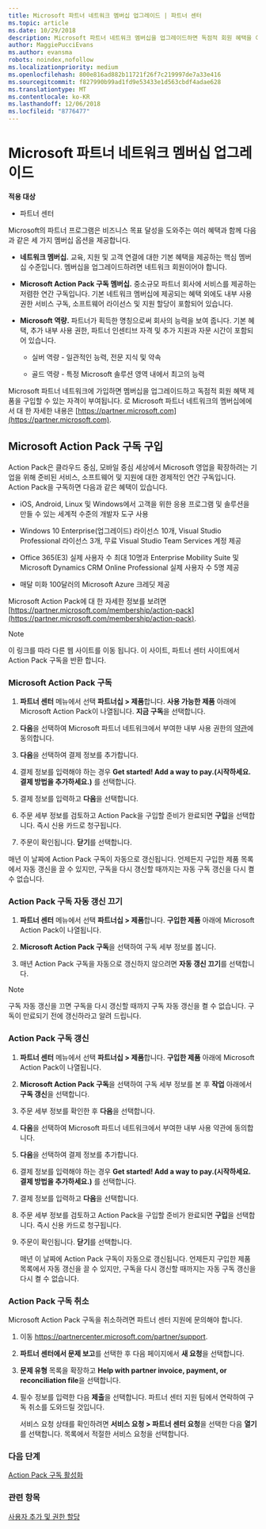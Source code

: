 ```yaml
---
title: Microsoft 파트너 네트워크 멤버십 업그레이드 | 파트너 센터
ms.topic: article
ms.date: 10/29/2018
description: Microsoft 파트너 네트워크 멤버십을 업그레이드하면 독점적 회원 혜택을 이용할 수 있는 자격이 부여됩니다. 제공되는 제품을 찾아서 구입하는 방법을 알아보세요.
author: MaggiePucciEvans
ms.author: evansma
robots: noindex,nofollow
ms.localizationpriority: medium
ms.openlocfilehash: 800e816ad882b11721f26f7c219997de7a33e416
ms.sourcegitcommit: f827990b99ad1fd9e53433e1d563cbdf4adae628
ms.translationtype: MT
ms.contentlocale: ko-KR
ms.lasthandoff: 12/06/2018
ms.locfileid: "8776477"
---
```

# <a name="upgrade-your-microsoft-partner-network-membership"></a>Microsoft 파트너 네트워크 멤버십 업그레이드

**적용 대상**

-  파트너 센터

Microsoft의 파트너 프로그램은 비즈니스 목표 달성을 도와주는 여러 혜택과 함께 다음과 같은 세 가지 멤버십 옵션을 제공합니다.

- **네트워크 멤버십.** 교육, 지원 및 고객 연결에 대한 기본 혜택을 제공하는 핵심 멤버십 수준입니다. 멤버십을 업그레이드하려면 네트워크 회원이어야 합니다.

- **Microsoft Action Pack 구독 멤버십.** 중소규모 파트너 회사에 서비스를 제공하는 저렴한 연간 구독입니다. 기본 네트워크 멤버십에 제공되는 혜택 외에도 내부 사용 권한 서비스 구독, 소프트웨어 라이선스 및 지원 할당이 포함되어 있습니다.

- **Microsoft 역량.** 파트너가 획득한 명칭으로써 회사의 능력을 보여 줍니다. 기본 혜택, 추가 내부 사용 권한, 파트너 인센티브 자격 및 추가 지원과 자문 시간이 포함되어 있습니다.

  - 실버 역량 - 일관적인 능력, 전문 지식 및 약속

  - 골드 역량 - 특정 Microsoft 솔루션 영역 내에서 최고의 능력

Microsoft 파트너 네트워크에 가입하면 멤버십을 업그레이드하고 독점적 회원 혜택 제품을 구입할 수 있는 자격이 부여됩니다. 로 Microsoft 파트너 네트워크의 멤버십에에서 대 한 자세한 내용은 [https://partner.microsoft.com](https://partner.microsoft.com).


## <a name="purchase-a-microsoft-action-pack-subscription"></a>Microsoft Action Pack 구독 구입

Action Pack은 클라우드 중심, 모바일 중심 세상에서 Microsoft 영업을 확장하려는 기업을 위해 준비된 서비스, 소프트웨어 및 지원에 대한 경제적인 연간 구독입니다. Action Pack을 구독하면 다음과 같은 혜택이 있습니다.

- iOS, Android, Linux 및 Windows에서 고객을 위한 응용 프로그램 및 솔루션을 만들 수 있는 세계적 수준의 개발자 도구 사용 

- Windows 10 Enterprise(업그레이드) 라이선스 10개, Visual Studio Professional 라이선스 3개, 무료 Visual Studio Team Services 계정 제공 

- Office 365(E3) 실제 사용자 수 최대 10명과 Enterprise Mobility Suite 및 Microsoft Dynamics CRM Online Professional 실제 사용자 수 5명 제공

- 매달 미화 100달러의 Microsoft Azure 크레딧 제공

Microsoft Action Pack에 대 한 자세한 정보를 보려면 [https://partner.microsoft.com/membership/action-pack](https://partner.microsoft.com/membership/action-pack). 

> [!NOTE]  
> 이 링크를 따라 다른 웹 사이트를 이동 됩니다. 이 사이트, 파트너 센터 사이트에서 Action Pack 구독을 반환 합니다.


### <a name="subscribe-to-microsoft-action-pack"></a>Microsoft Action Pack 구독

1. **파트너 센터** 메뉴에서 선택 **파트너십 > 제품**합니다. **사용 가능한 제품** 아래에 Microsoft Action Pack이 나열됩니다. **지금 구독**을 선택합니다. 

2. **다음**을 선택하여 Microsoft 파트너 네트워크에서 부여한 내부 사용 권한의 [약관](https://go.microsoft.com/fwlink/?linkid=842232)에 동의합니다.  

3. **다음**을 선택하여 결제 정보를 추가합니다. 

4. 결제 정보를 입력해야 하는 경우 **Get started! Add a way to pay.(시작하세요. 결제 방법을 추가하세요.)** 를 선택합니다. 

5. 결제 정보를 입력하고 **다음**을 선택합니다.

6. 주문 세부 정보를 검토하고 Action Pack을 구입할 준비가 완료되면 **구입**을 선택합니다. 즉시 신용 카드로 청구됩니다.

7. 주문이 확인됩니다. **닫기**를 선택합니다.

매년 이 날짜에 Action Pack 구독이 자동으로 갱신됩니다. 언제든지 구입한 제품 목록에서 자동 갱신을 끌 수 있지만, 구독을 다시 갱신할 때까지는 자동 구독 갱신을 다시 켤 수 없습니다. 

### <a name="turn-off-automatic-action-pack-subscription-renewal"></a>Action Pack 구독 자동 갱신 끄기

1. **파트너 센터** 메뉴에서 선택 **파트너십 > 제품**합니다. **구입한 제품** 아래에 Microsoft Action Pack이 나열됩니다.

2. **Microsoft Action Pack 구독**을 선택하여 구독 세부 정보를 봅니다. 

3. 매년 Action Pack 구독을 자동으로 갱신하지 않으려면 **자동 갱신 끄기**를 선택합니다. 

> [!NOTE]  
> 구독 자동 갱신을 끄면 구독을 다시 갱신할 때까지 구독 자동 갱신을 켤 수 없습니다. 구독이 만료되기 전에 갱신하라고 알려 드립니다.


### <a name="renew-your-action-pack-subscription"></a>Action Pack 구독 갱신

1. **파트너 센터** 메뉴에서 선택 **파트너십 > 제품**합니다. **구입한 제품** 아래에 Microsoft Action Pack이 나열됩니다.

2. **Microsoft Action Pack 구독**을 선택하여 구독 세부 정보를 본 후 **작업** 아래에서 **구독 갱신**을 선택합니다.  

3. 주문 세부 정보를 확인한 후 **다음**을 선택합니다.

4. **다음**을 선택하여 Microsoft 파트너 네트워크에서 부여한 내부 사용 약관에 동의합니다.  

5. **다음**을 선택하여 결제 정보를 추가합니다. 

6. 결제 정보를 입력해야 하는 경우 **Get started! Add a way to pay.(시작하세요. 결제 방법을 추가하세요.)** 를 선택합니다. 

7. 결제 정보를 입력하고 **다음**을 선택합니다.

8. 주문 세부 정보를 검토하고 Action Pack을 구입할 준비가 완료되면 **구입**을 선택합니다. 즉시 신용 카드로 청구됩니다.

9. 주문이 확인됩니다. **닫기**를 선택합니다.

    매년 이 날짜에 Action Pack 구독이 자동으로 갱신됩니다. 언제든지 구입한 제품 목록에서 자동 갱신을 끌 수 있지만, 구독을 다시 갱신할 때까지는 자동 구독 갱신을 다시 켤 수 없습니다. 


### <a name="cancel-your-action-pack-subscription"></a>Action Pack 구독 취소

Microsoft Action Pack 구독을 취소하려면 파트너 센터 지원에 문의해야 합니다.

1. 이동 https://partnercenter.microsoft.com/partner/support.

2. **파트너 센터에서 문제 보고**를 선택한 후 다음 페이지에서 **새 요청**을 선택합니다.

3. **문제 유형** 목록을 확장하고 **Help with partner invoice, payment, or reconciliation file**을 선택합니다. 

4. 필수 정보를 입력한 다음 **제출**을 선택합니다. 파트너 센터 지원 팀에서 연락하여 구독 취소를 도와드릴 것입니다.

    서비스 요청 상태를 확인하려면 **서비스 요청 > 파트너 센터 요청**을 선택한 다음 **열기**를 선택합니다. 목록에서 적절한 서비스 요청을 선택합니다.  

 
### <a name="next-steps"></a>다음 단계

[Action Pack 구독 활성화](manage-your-partner-network-benefits.md)


### <a name="related-topics"></a>관련 항목

[사용자 추가 및 권한 할당](create-user-accounts-and-set-permissions.md)





